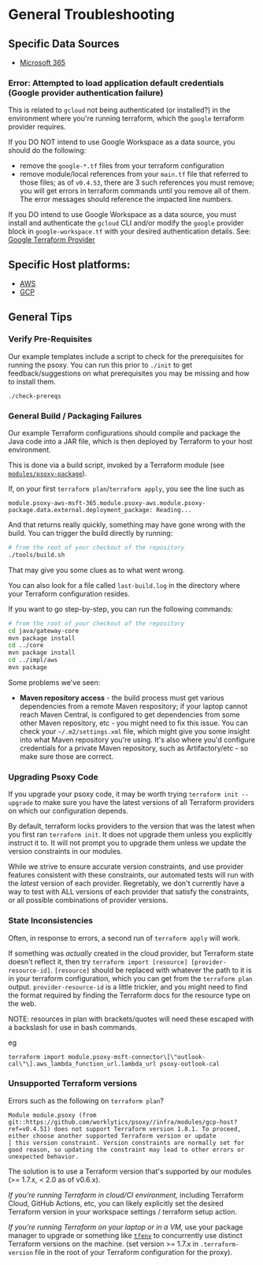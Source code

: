 # General Troubleshooting

## Specific Data Sources

- [Microsoft 365](sources/microsoft-365/README.md)

### Error: Attempted to load application default credentials (Google provider authentication failure)

This is related to `gcloud` not being authenticated (or installed?) in the environment where you're running terraform, which the `google` terraform provider requires.

If you DO NOT intend to use Google Workspace as a data source, you should do the following:
  - remove the `google-*.tf` files from your terraform configuration
  - remove module/local references from your `main.tf` file that referred to those files; as of `v0.4.53`, there are 3 such references you must remove; you will get errors in terraform commands until you remove all of them. The error messages should reference the impacted line numbers.

If you DO intend to use Google Workspace as a data source, you must install and authenticate the `gcloud` CLI and/or modify the `google` provider block in `google-workspace.tf` with your desired authentication details. See: [Google Terraform Provider](https://registry.terraform.io/providers/hashicorp/google/latest/docs/guides/provider_reference)

## Specific Host platforms:

- [AWS](aws/troubleshooting.md)
- [GCP](gcp/troubleshooting.md)

## General Tips

### Verify Pre-Requisites

Our example templates include a script to check for the prerequisites for running the psoxy. You can run this prior to `./init` to get feedback/suggestions on what prerequisites you may be missing and how to install them.

```shell
./check-prereqs
```

### General Build / Packaging Failures

Our example Terraform configurations should compile and package the Java code into a JAR file, which is then deployed by Terraform to your host environment.

This is done via a build script, invoked by a Terraform module (see [`modules/psoxy-package`](../infra/modules/psoxy-package)).

If, on your first `terraform plan`/`terraform apply`, you see the line such as

`module.psoxy-aws-msft-365.module.psoxy-aws.module.psoxy-package.data.external.deployment_package: Reading...`

And that returns really quickly, something may have gone wrong with the build. You can trigger the build directly by running:

```bash
# from the root of your checkout of the repository
./tools/build.sh
```

That may give you some clues as to what went wrong.

You can also look for a file called `last-build.log` in the directory where your Terraform configuration resides.

If you want to go step-by-step, you can run the following commands:

```bash
# from the root of your checkout of the repository
cd java/gateway-core
mvn package install
cd ../core
mvn package install
cd ../impl/aws
mvn package
```

Some problems we've seen:

- **Maven repository access** - the build process must get various dependencies from a remote Maven respository; if your laptop cannot reach Maven Central, is configured to get dependencies from some other Maven repository, etc - you might need to fix this issue. You can check your `~/.m2/settings.xml` file, which might give you some insight into what Maven repository you're using. It's also where you'd configure credentials for a private Maven repository, such as Artifactory/etc - so make sure those are correct.

### Upgrading Psoxy Code

If you upgrade your psoxy code, it may be worth trying `terraform init --upgrade` to make sure you have the latest versions of all Terraform providers on which our configuration depends.

By default, terraform locks providers to the version that was the latest when you first ran `terraform init`. It does not upgrade them unless you explicitly instruct it to. It will not prompt you to upgrade them unless we update the version constraints in our modules.

While we strive to ensure accurate version constraints, and use provider features consistent with these constraints, our automated tests will run with the _latest_ version of each provider. Regretably, we don't currently have a way to test with ALL versions of each provider that satisfy the constraints, or all possible combinations of provider versions.

### State Inconsistencies

Often, in response to errors, a second run of `terraform apply` will work.

If something was _actually_ created in the cloud provider, but Terraform state doesn't reflect it, then try `terraform import [resource] [provider-resource-id]`. `[resource]` should be replaced with whatever the path to it is in your terraform configuration, which you can get from the `terraform plan` output. `provider-resource-id` is a little trickier, and you might need to find the format required by finding the Terraform docs for the resource type on the web.

NOTE: resources in plan with brackets/quotes will need these escaped with a backslash for use in bash commands.

eg

```shell
terraform import module.psoxy-msft-connector\[\"outlook-cal\"\].aws_lambda_function_url.lambda_url psoxy-outlook-cal
```

### Unsupported Terraform versions

Errors such as the following on `terraform plan`?
```shell
Module module.psoxy (from git::https://github.com/worklytics/psoxy//infra/modules/gcp-host?ref=v0.4.51) does not support Terraform version 1.8.1. To proceed, either choose another supported Terraform version or update
│ this version constraint. Version constraints are normally set for good reason, so updating the constraint may lead to other errors or unexpected behavior.
```

The solution is to use a Terraform version that's supported by our modules (>= 1.7.x, < 2.0 as of v0.6.x).

_If you're running Terraform in cloud/CI environment,_ including Terraform Cloud, GitHub Actions, etc, you can likely explicitly set the desired Terraform version in your workspace settings / terraform setup action.

_If you're running Terraform on your laptop or in a VM,_ use your package manager to upgrade or something like [`tfenv`](https://github.com/tfutils/tfenv) to concurrently use distinct Terraform versions on the machine. (set version >= 1.7.x in `.terraform-version` file in the root of your Terraform configuration for the proxy).
